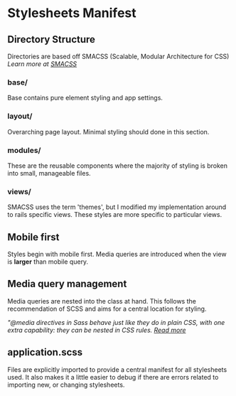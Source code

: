 # Stylesheets Manifest

## Directory Structure
Directories are based off SMACSS (Scalable, Modular Architecture for CSS)
_Learn more at [SMACSS](http://smacss.com/)_

### base/
Base contains pure element styling and app settings.


### layout/
Overarching page layout. Minimal styling should done in this section.

### modules/
These are the reusable components where the majority of styling is broken into small, manageable files.

### views/
SMACSS uses the term 'themes', but I modified my implementation around to rails specific views. These styles are more specific to particular views.

## Mobile first
Styles begin with mobile first. Media queries are introduced when the view is **larger** than mobile query.

## Media query management
Media queries are nested into the class at hand. This follows the recommendation of SCSS and aims for a central location for styling.

_"@media directives in Sass behave just like they do in plain CSS, with one extra capability: they can be nested in CSS rules. [Read more](http://sass-lang.com/docs/yardoc/file.SASS_REFERENCE.html#media)_

## application.scss
Files are explicitly imported to provide a central manifest for all stylesheets used. It also makes it a little easier to debug if there are errors related to importing new, or changing stylesheets.

